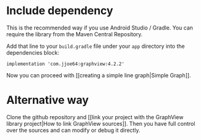 # Include dependency

This is the recommended way if you use Android Studio / Gradle. You can require the library from the Maven Central Repository.

Add that line to your `build.gradle` file under your `app` directory into the dependencies block:

```
implementation 'com.jjoe64:graphview:4.2.2'
```

Now you can proceed with [[creating a simple line graph|Simple Graph]]. 

# Alternative way

Clone the github repository and [[link your project with the GraphView library project|How to link GraphView sources]]. Then you have full control over the sources and can modify or debug it directly. 
